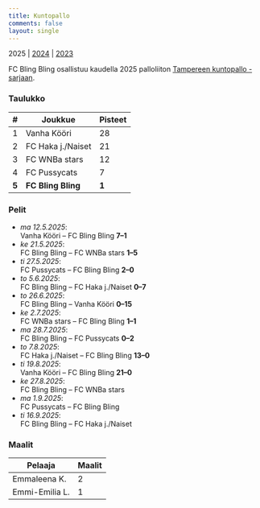 ```yaml
---
title: Kuntopallo
comments: false
layout: single
---
```


2025 | [2024](/series/2024) | [2023](/series/2023)


 FC Bling Bling osallistuu kaudella 2025 palloliiton [Tampereen kuntopallo -sarjaan](https://tulospalvelu.palloliitto.fi/category/NH1!lanhl25/tables).


### Taulukko
| # | Joukkue | Pisteet |
|---|---------| ---|
|1 | Vanha Kööri | 28 |
|2 | FC Haka j./Naiset | 21 |
|3 | FC WNBa stars | 12 |
|4 | FC Pussycats | 7 |
| **5** | **FC Bling Bling** | **1** |

### Pelit

* *ma 12.5.2025*:\
  Vanha Kööri – FC Bling Bling **7–1** 
* *ke 21.5.2025*:\
  FC Bling Bling – FC WNBa stars **1–5** 
* *ti 27.5.2025*:\
  FC Pussycats – FC Bling Bling **2–0** 
* *to 5.6.2025*:\
  FC Bling Bling – FC Haka j./Naiset **0–7** 
* *to 26.6.2025*:\
  FC Bling Bling – Vanha Kööri **0–15** 
* *ke 2.7.2025*:\
  FC WNBa stars – FC Bling Bling **1–1** 
* *ma 28.7.2025*:\
  FC Bling Bling – FC Pussycats **0–2** 
* *to 7.8.2025*:\
  FC Haka j./Naiset – FC Bling Bling **13–0** 
* *ti 19.8.2025*:\
  Vanha Kööri – FC Bling Bling **21–0** 
* *ke 27.8.2025*:\
  FC Bling Bling – FC WNBa stars  
* *ma 1.9.2025*:\
  FC Pussycats – FC Bling Bling  
* *ti 16.9.2025*:\
  FC Bling Bling – FC Haka j./Naiset  

### Maalit


| Pelaaja | Maalit |
|---| ---|
|Emmaleena K. | 2 |
|Emmi-Emilia L. | 1 |